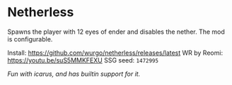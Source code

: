 # Netherless
Spawns the player with 12 eyes of ender and disables the nether. The mod is configurable.

Install: https://github.com/wurgo/netherless/releases/latest
WR by Reomi: https://youtu.be/suS5MMKFEXU
SSG seed: `1472995`

*Fun with icarus, and has builtin support for it.* 
